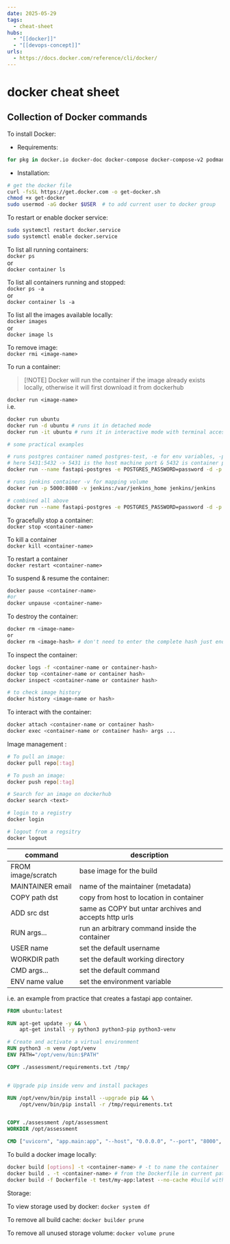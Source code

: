 ```yaml
---
date: 2025-05-29
tags:
  - cheat-sheet
hubs:
  - "[[docker]]"
  - "[[devops-concept]]"
urls:
  - https://docs.docker.com/reference/cli/docker/
---
```


# docker cheat sheet

## Collection of Docker commands

To install Docker:

- Requirements:

```bash
for pkg in docker.io docker-doc docker-compose docker-compose-v2 podman-docker containerd runc; do sudo apt-get remove $pkg; done
```

- Installation:

```bash
# get the docker file
curl -fsSL https://get.docker.com -o get-docker.sh
chmod +x get-docker
sudo usermod -aG docker $USER  # to add current user to docker group
```

To restart or enable docker service:

```bash
sudo systemctl restart docker.service
sudo systemctl enable docker.service
```

To list all running containers:  
`docker ps`  
or  
`docker container ls`

To list all containers running and stopped:  
`docker ps -a`  
or  
`docker container ls -a`

To list all the images available locally:  
`docker images`  
or  
`docker image ls`

To remove image:  
`docker rmi <image-name>`

To run a container:

> [!NOTE] Docker will run the container if the image already exists locally,
> otherwise it will first download it from dockerhub

`docker run <image-name>`  
i.e.

```bash
docker run ubuntu
docker run -d ubuntu # runs it in detached mode
docker run -it ubuntu # runs it in interactive mode with terminal access hence - i & t

# some practical examples

# runs postgres container named postgres-test, -e for env variables, -p for port mapping
# here 5431:5432 -> 5431 is the host machine port & 5432 is container port
docker run --name fastapi-postgres -e POSTGRES_PASSWORD=password -d -p 5431:5432 postgres:alpine

# runs jenkins container -v for mapping volume
docker run -p 5000:8080 -v jenkins:/var/jenkins_home jenkins/jenkins

# combined all above
docker run --name fastapi-postgres -e POSTGRES_PASSWORD=password -d -p 5432:5432 -v fastapi-app-data:/var/lib/postgresql/data  postgres:alpine
```

To gracefully stop a container:  
`docker stop <container-name>`

To kill a container  
`docker kill <container-name>`

To restart a container  
`docker restart <container-name>`

To suspend & resume the container:

```bash
docker pause <container-name>
#or
docker unpause <container-name>
```

To destroy the container:

```bash
docker rm <image-name>
or
docker rm <image-hash> # don't need to enter the complete hash just enough to seperate it from others
```

To inspect the container:

```bash
docker logs -f <container-name or container-hash>
docker top <container-name or container hash>
docker inspect <container-name or container hash>

# to check image history
docker history <image-name or hash>
```

To interact with the container:

```bash
docker attach <container-name or container hash>
docker exec <container-name or container hash> args ...
```

Image management :

```bash
# To pull an image:
docker pull repo[:tag]

# To push an image:
docker push repo[:tag]

# Search for an image on dockerhub
docker search <text>

# login to a registry
docker login

# logout from a regsitry
docker logout


```

| command            | description                                           |
| ------------------ | ----------------------------------------------------- |
| FROM image/scratch | base image for the build                              |
| MAINTAINER email   | name of the maintainer (metadata)                     |
| COPY path dst      | copy from host to location in container               |
| ADD src dst        | same as COPY but untar archives and accepts http urls |
| RUN args...        | run an arbitrary command inside the container         |
| USER name          | set the default username                              |
| WORKDIR path       | set the default working directory                     |
| CMD args...        | set the default command                               |
| ENV name value     | set the environment variable                          |

i.e. an example from practice that creates a fastapi app container.

```Dockerfile
FROM ubuntu:latest

RUN apt-get update -y && \
    apt-get install -y python3 python3-pip python3-venv

# Create and activate a virtual environment
RUN python3 -m venv /opt/venv
ENV PATH="/opt/venv/bin:$PATH"

COPY ./assessment/requirements.txt /tmp/


# Upgrade pip inside venv and install packages

RUN /opt/venv/bin/pip install --upgrade pip && \
    /opt/venv/bin/pip install -r /tmp/requirements.txt


COPY ./assessment /opt/assessment
WORKDIR /opt/assessment

CMD ["uvicorn", "app.main:app", "--host", "0.0.0.0", "--port", "8000", "--reload"]
```

To build a docker image locally:

```bash
docker build [options] -t <container-name> # -t to name the container
docker build . -t <container-name> # from the Dockerfile in current path
docker build -f Dockerfile -t test/my-app:latest --no-cache #build with no cache
```

Storage:

To view storage used by docker: `docker system df`

To remove all build cache: `docker builder prune`

To remove all unused storage volume: `docker volume prune`
